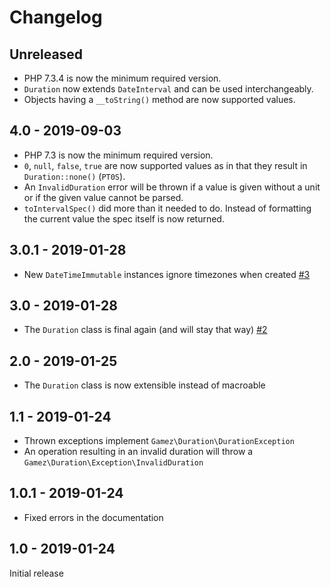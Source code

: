 # Changelog

## Unreleased

* PHP 7.3.4 is now the minimum required version.
* `Duration` now extends `DateInterval` and can be used interchangeably.
* Objects having a `__toString()` method are now supported values.

## 4.0 - 2019-09-03

* PHP 7.3 is now the minimum required version.
* `0`, `null`, `false`, `true` are now supported values as in that they result in `Duration::none()` (`PT0S`).
* An `InvalidDuration` error will be thrown if a value is given without a unit or if the given value cannot be parsed. 
* `toIntervalSpec()` did more than it needed to do. Instead of formatting the current value the spec itself is now returned.

## 3.0.1 - 2019-01-28

* New `DateTimeImmutable` instances ignore timezones when created [#3](https://github.com/jeromegamez/duration-php/issues/3)

## 3.0 - 2019-01-28

* The `Duration` class is final again (and will stay that way) [#2](https://github.com/jeromegamez/duration-php/issues/2)

## 2.0 - 2019-01-25

* The `Duration` class is now extensible instead of macroable

## 1.1 - 2019-01-24

* Thrown exceptions implement `Gamez\Duration\DurationException`
* An operation resulting in an invalid duration will throw a `Gamez\Duration\Exception\InvalidDuration`

## 1.0.1 - 2019-01-24

* Fixed errors in the documentation

## 1.0 - 2019-01-24

Initial release
